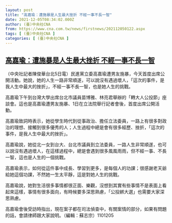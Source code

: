 ```yaml
---
layout: post
title: "高嘉瑜：遭施暴是人生最大挫折 不經一事不長一智"
date: 2021-12-05T08:34:02.000Z
author: (臺)中央社CNA
from: https://www.cna.com.tw/news/firstnews/202112050122.aspx
tags: [ (臺)中央社CNA ]
categories: [ (臺)中央社CNA ]
---
```

<!--1638693242000-->
[高嘉瑜：遭施暴是人生最大挫折 不經一事不長一智](https://www.cna.com.tw/news/firstnews/202112050122.aspx)
------

<div>
<div></div><div><p>（中央社記者陳俊華台北5日電）民進黨立委高嘉瑜遭男友施暴，今天首度出席公開活動。她說，她的人生一路非常順遂，可以說沒有遇過壞人，「這次的事件，是我人生中最大的挫折」，不經一事不長一智，也是她人生的挑戰。</p><p>高嘉瑜下午到台灣大學出席台北市議員苗博雅、林亮君舉辦的「轉大人公投節」座談會。這也是高嘉瑜遭男友施暴、1日在立法院舉行記者會後，首度出席公開活動。</p><p>高嘉瑜致詞時表示，她從學生時代到從事政治、擔任立法委員，一路上有很多對政治的理想、接觸到很多優秀的人；人生過程中總是會有很多經歷、挫折，「這次的事件，是我人生中最大的挫折」。</p><p>高嘉瑜說，她從北一女到台大、台北市議員到立法委員，一路人生非常順遂，也可以說沒有遇過壞人，在這樣過程中，總是會遇到很多風風雨雨，但不經一事、不長一智，這也是人生的一個挑戰。</p><p>高嘉瑜表示，如何從這件事中成長、學習到更多，是每個人的功課；很感謝老天爺給她這個功課，不然她一生太平靜，這是對她人生的挑戰。</p><p>高嘉瑜說，她對生活很多事情都很正面、樂觀，沒想到其實有些事情不是表面上看起來這樣，事情有很多面向，有時候要多深思熟慮，「公投綁大選」也需要大家深思熟慮。</p><p>高嘉瑜會後受訪時指出，現在案子都在司法偵查中，有關案情的部分，如果有問題的話，會請律師跟大家說明。（編輯：蘇志宗）1101205</p></div>
</div>
